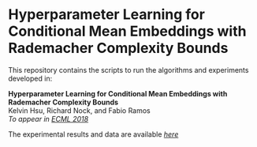 # Hyperparameter Learning for Conditional Mean Embeddings with Rademacher Complexity Bounds

This repository contains the scripts to run the algorithms and experiments developed in:

**Hyperparameter Learning for Conditional Mean Embeddings with Rademacher Complexity Bounds**  
Kelvin Hsu, Richard Nock, and Fabio Ramos  
*To appear in [ECML 2018](http://www.ecmlpkdd2018.org)*

The experimental results and data are available *[here](https://www.dropbox.com/sh/bybtf9dm1sgmcl9/AABG2U_5xCgdfGcVOFPso4k7a)*
